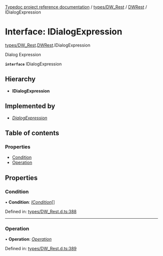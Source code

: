 [Typedoc project reference documentation](../README.md) / [types/DW_Rest](../modules/types_dw_rest.md) / [DWRest](../modules/types_dw_rest.dwrest.md) / IDialogExpression

# Interface: IDialogExpression

[types/DW_Rest](../modules/types_dw_rest.md).[DWRest](../modules/types_dw_rest.dwrest.md).IDialogExpression

Dialog Expression

**`interface`** IDialogExpression

## Hierarchy

* **IDialogExpression**

## Implemented by

* [*DialogExpression*](../classes/dialogexpression.dialogexpression-1.md)

## Table of contents

### Properties

- [Condition](types_dw_rest.dwrest.idialogexpression.md#condition)
- [Operation](types_dw_rest.dwrest.idialogexpression.md#operation)

## Properties

### Condition

• **Condition**: [*ICondition*](types_dw_rest.dwrest.icondition.md)[]

Defined in: [types/DW_Rest.d.ts:388](https://github.com/DocuWare/REST-Sample-TS/blob/6f07cff/src/types/DW_Rest.d.ts#L388)

___

### Operation

• **Operation**: [*Operation*](../enums/types_dw_rest.dwrest.operation.md)

Defined in: [types/DW_Rest.d.ts:389](https://github.com/DocuWare/REST-Sample-TS/blob/6f07cff/src/types/DW_Rest.d.ts#L389)
